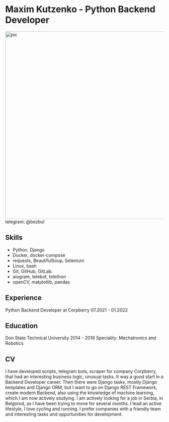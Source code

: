 # Maxim Kutzenko - Python Backend Developer
<img width="595" alt="pic" src="https://user-images.githubusercontent.com/83072083/171449843-9891171f-ae1c-4063-8e5f-e70faf204df0.PNG">
telegram: @bezbul

## Skills
 - Python, Django
 - Docker, docker-compose
 - requests, BeautifulSoup, Selenium
 - Linux, bash
 - Git, GitHub, GitLab.
 - aiogram, telebot, telethon
 - openCV, matplotlib, pandas

## Experience
Python Backend Developer at Corpberry 07.2021 - 01.2022

## Education
Don State Technical University 2014 - 2018
Speciality: Mechatronics and Robotics

## CV
I have developed scripts, telegram bots, scraper for company Corpberry, that had an interesting business logic, unusual tasks. It was a good start in a Backend Developer career.
Then there were Django tasks, mostly Django templates and Django ORM, but I want to go on Django REST Framework, create modern Backend, also using the knowledge of machine learning, which I am now actively studying.
I am actively looking for a job in Serbia, in Belgorod, as I have been trying to move for several months.
I lead an active lifestyle, I love cycling and running.
I prefer companies with a friendly team and interesting tasks and opportunities for development.
